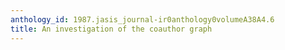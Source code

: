 ```yaml
---
anthology_id: 1987.jasis_journal-ir0anthology0volumeA38A4.6
title: An investigation of the coauthor graph
---
```

